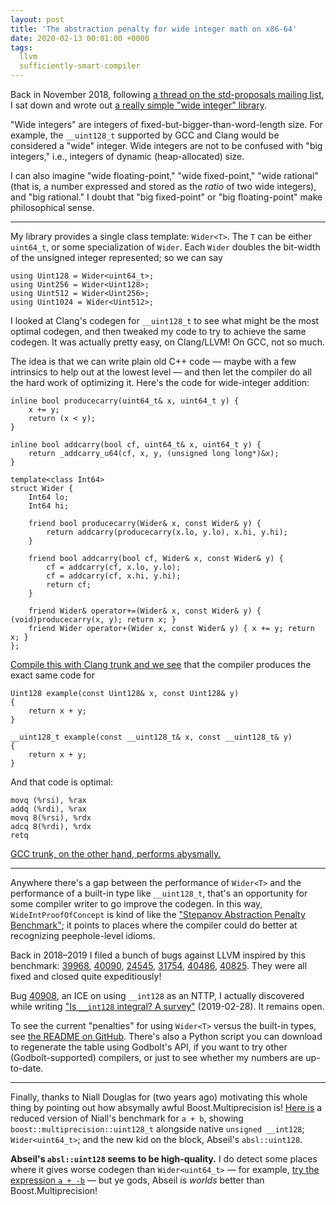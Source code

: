 ```yaml
---
layout: post
title: 'The abstraction penalty for wide integer math on x86-64'
date: 2020-02-13 00:01:00 +0000
tags:
  llvm
  sufficiently-smart-compiler
---
```


Back in November 2018, following
[a thread on the std-proposals mailing list](https://groups.google.com/a/isocpp.org/forum/#!topic/std-proposals/SlNHpw096IM),
I sat down and wrote out [a really simple "wide integer" library](https://github.com/Quuxplusone/WideIntProofOfConcept).

"Wide integers" are integers of fixed-but-bigger-than-word-length size.
For example, the `__uint128_t` supported by GCC and Clang would be
considered a "wide" integer.
Wide integers are not to be confused with "big integers," i.e., integers of
dynamic (heap-allocated) size.

I can also imagine "wide floating-point," "wide fixed-point," "wide rational"
(that is, a number expressed and stored as the *ratio* of two wide integers),
and "big rational." I doubt that "big fixed-point" or "big floating-point"
make philosophical sense.

----

My library provides a single class template: `Wider<T>`.
The `T` can be either `uint64_t`, or some specialization of `Wider`.
Each `Wider` doubles the bit-width of the unsigned integer represented;
so we can say

    using Uint128 = Wider<uint64_t>;
    using Uint256 = Wider<Uint128>;
    using Uint512 = Wider<Uint256>;
    using Uint1024 = Wider<Uint512>;

I looked at Clang's codegen for `__uint128_t` to see what might be the most optimal
codegen, and then tweaked my code to try to achieve the same codegen. It was
actually pretty easy, on Clang/LLVM! On GCC, not so much.

The idea is that we can write plain old C++ code — maybe with a few intrinsics to
help out at the lowest level — and then let the compiler do all the hard work of
optimizing it. Here's the code for wide-integer addition:

    inline bool producecarry(uint64_t& x, uint64_t y) {
        x += y;
        return (x < y);
    }

    inline bool addcarry(bool cf, uint64_t& x, uint64_t y) {
        return _addcarry_u64(cf, x, y, (unsigned long long*)&x);
    }

    template<class Int64>
    struct Wider {
        Int64 lo;
        Int64 hi;

        friend bool producecarry(Wider& x, const Wider& y) {
            return addcarry(producecarry(x.lo, y.lo), x.hi, y.hi);
        }

        friend bool addcarry(bool cf, Wider& x, const Wider& y) {
            cf = addcarry(cf, x.lo, y.lo);
            cf = addcarry(cf, x.hi, y.hi);
            return cf;
        }

        friend Wider& operator+=(Wider& x, const Wider& y) { (void)producecarry(x, y); return x; }
        friend Wider operator+(Wider x, const Wider& y) { x += y; return x; }
    };

[Compile this with Clang trunk and we see](https://godbolt.org/z/TAANe_) that
the compiler produces the exact same code for

    Uint128 example(const Uint128& x, const Uint128& y)
    {
        return x + y;
    }

    __uint128_t example(const __uint128_t& x, const __uint128_t& y)
    {
        return x + y;
    }

And that code is optimal:

    movq (%rsi), %rax
    addq (%rdi), %rax
    movq 8(%rsi), %rdx
    adcq 8(%rdi), %rdx
    retq

[GCC trunk, on the other hand, performs abysmally.](https://godbolt.org/z/qYF3WN)

----

Anywhere there's a gap between the performance of `Wider<T>` and the performance of
a built-in type like `__uint128_t`, that's an opportunity for some compiler writer
to go improve the codegen. In this way, `WideIntProofOfConcept` is kind of like
the ["Stepanov Abstraction Penalty Benchmark"](http://www.open-std.org/jtc1/sc22/wg21/docs/D_3.cpp);
it points to places where the compiler could do better at recognizing peephole-level idioms.

Back in 2018–2019 I filed a bunch of bugs against LLVM inspired by this benchmark:
[39968](https://bugs.llvm.org/show_bug.cgi?id=39968),
[40090](https://bugs.llvm.org/show_bug.cgi?id=40090),
[24545](https://bugs.llvm.org/show_bug.cgi?id=24545),
[31754](https://bugs.llvm.org/show_bug.cgi?id=31754),
[40486](https://bugs.llvm.org/show_bug.cgi?id=40486),
[40825](https://bugs.llvm.org/show_bug.cgi?id=40825).
They were all fixed and closed quite expeditiously!

Bug [40908](https://bugs.llvm.org/show_bug.cgi?id=40908), an ICE on using `__int128` as an NTTP,
I actually discovered while writing ["Is `__int128` integral? A survey"](/blog/2019/02/28/is-int128-integral/)
(2019-02-28). It remains open.

To see the current "penalties" for using `Wider<T>` versus the built-in types,
see [the README on GitHub](https://github.com/Quuxplusone/WideIntProofOfConcept).
There's also a Python script you can download to regenerate
the table using Godbolt's API, if you want to try other (Godbolt-supported) compilers,
or just to see whether my numbers are up-to-date.

----

Finally, thanks to Niall Douglas for (two years ago) motivating this whole thing by pointing
out how absymally awful Boost.Multiprecision is! [Here is](https://gcc.godbolt.org/z/mrFXgG)
a reduced version of Niall's benchmark for `a + b`, showing `boost::multiprecision::uint128_t`
alongside native `unsigned __int128`; `Wider<uint64_t>`; and the new kid on the block,
Abseil's `absl::uint128`.

**Abseil's `absl::uint128` seems to be high-quality.** I do detect some places where it gives worse codegen
than `Wider<uint64_t>` — for example, [try the expression `a + -b`](https://gcc.godbolt.org/z/q46GKv) —
but ye gods, Abseil is _worlds_ better than Boost.Multiprecision!
